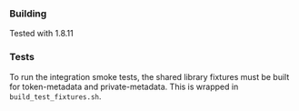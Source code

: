 ### Building

Tested with 1.8.11

### Tests

To run the integration smoke tests, the shared library fixtures must be built for token-metadata and private-metadata. This is wrapped in `build_test_fixtures.sh`.

